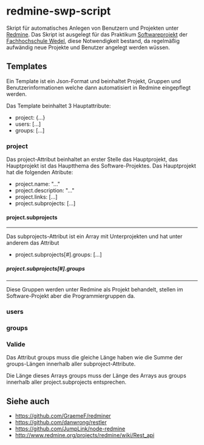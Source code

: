 redmine-swp-script
==================

Skript für automatisches Anlegen von Benutzern und Projekten unter [Redmine](http://www.redmine.org/).
Das Skript ist ausgelegt für das Praktikum [Softwareprojekt](http://www.fh-wedel.de/~si/praktika/SoftwarePraktikum/index.html) der [Fachhochschule Wedel](http://www.fh-wedel.de/), diese Notwendigkeit bestand, da regelmäßig aufwändig neue Projekte und Benutzer angelegt werden wüssen. 

Templates
---------
Ein Template ist ein Json-Format und beinhaltet Projekt, Gruppen und Benutzerinformationen welche dann automatisiert in Redmine eingepflegt werden.

Das Template beinhaltet 3 Hauptattribute:
* project: {...}
* users: [...]
* groups: [...]

### project

Das project-Attribut beinhaltet an erster Stelle das Hauptprojekt, das Hauptprojekt ist das Hauptthema des Software-Projektes.
Das Hauptprojekt hat die folgenden Atribute:
* project.name: "..."
* project.description: "..."
* project.links: [...]
* project.subprojects: [...]

#### project.subprojects
-----------
Das subprojects-Attribut ist ein Array mit Unterprojekten und hat unter anderem das Attribut
* project.subprojects[#].groups: [...]

##### project.subprojects[#].groups
---------------------
Diese Gruppen werden unter Redmine als Projekt behandelt, stellen im Software-Projekt aber die Programmiergruppen da.

### users

### groups

### Valide

Das Attribut groups muss die gleiche Länge haben wie die Summe der groups-Längen innerhalb aller subproject-Attribute.

Die Länge dieses Arrays groups muss der Länge des Arrays aus groups innerhalb aller project.subprojects entsprechen.

Siehe auch
--------
* https://github.com/GraemeF/redminer
* https://github.com/danwrong/restler
* https://github.com/JumpLink/node-redmine
* http://www.redmine.org/projects/redmine/wiki/Rest_api